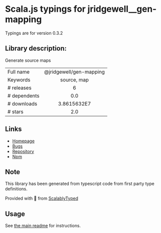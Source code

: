 
# Scala.js typings for jridgewell__gen-mapping

Typings are for version 0.3.2

## Library description:
Generate source maps

|                    |                 |
| ------------------ | :-------------: |
| Full name          | @jridgewell/gen-mapping |
| Keywords           | source, map |
| # releases         | 6 |
| # dependents       | 0.0 |
| # downloads        | 3.8615632E7 |
| # stars            | 2.0 |

## Links
- [Homepage](https://github.com/jridgewell/gen-mapping#readme)
- [Bugs](https://github.com/jridgewell/gen-mapping/issues)
- [Repository](https://github.com/jridgewell/gen-mapping)
- [Npm](https://www.npmjs.com/package/%40jridgewell%2Fgen-mapping)
    


## Note
This library has been generated from typescript code from first party type definitions.

Provided with :purple_heart: from [ScalablyTyped](https://github.com/oyvindberg/ScalablyTyped)

## Usage
See [the main readme](../../readme.md) for instructions.


